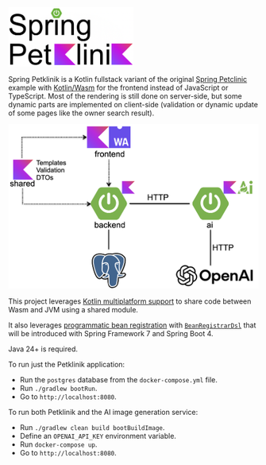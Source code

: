 <img src="spring-petklinik.png" width="50%" height="50%">

Spring Petklinik is a Kotlin fullstack variant of the original [Spring Petclinic](https://github.com/spring-projects/spring-petclinic) example with [Kotlin/Wasm](https://kotlinlang.org/docs/wasm-overview.html) for the frontend instead of JavaScript or TypeScript. Most of the rendering is still done on server-side, but some dynamic parts are implemented on client-side (validation or dynamic update of some pages like the owner search result).

<img src="architecture.png">

This project leverages [Kotlin multiplatform support](https://kotlinlang.org/docs/multiplatform.html) to share code between Wasm and JVM using a shared module.

It also leverages [programmatic bean registration](https://docs.spring.io/spring-framework/reference/7.0/core/beans/java/programmatic-bean-registration.html) with [`BeanRegistrarDsl`](https://docs.spring.io/spring-framework/docs/current-SNAPSHOT/kdoc-api/spring-beans/org.springframework.beans.factory/-bean-registrar-dsl/index.html) that will be introduced with Spring Framework 7 and Spring Boot 4.

Java 24+ is required. 

To run just the Petklinik application:
 - Run the `postgres` database from the `docker-compose.yml` file.
 - Run `./gradlew bootRun`.
 - Go to `http://localhost:8080`.

To run both Petklinik and the AI image generation service:
 - Run `./gradlew clean build bootBuildImage`.
 - Define an `OPENAI_API_KEY` environment variable.
 - Run `docker-compose up`.
 - Go to `http://localhost:8080`.

